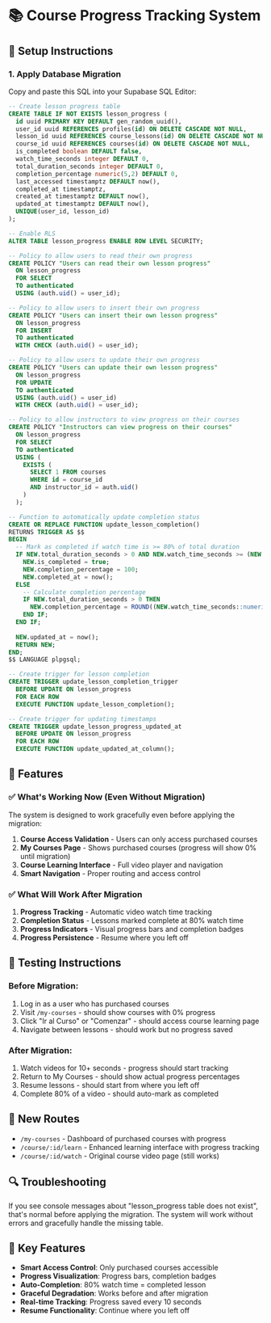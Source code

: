 # 📚 Course Progress Tracking System

## 🔧 Setup Instructions

### 1. Apply Database Migration

Copy and paste this SQL into your Supabase SQL Editor:

```sql
-- Create lesson progress table
CREATE TABLE IF NOT EXISTS lesson_progress (
  id uuid PRIMARY KEY DEFAULT gen_random_uuid(),
  user_id uuid REFERENCES profiles(id) ON DELETE CASCADE NOT NULL,
  lesson_id uuid REFERENCES course_lessons(id) ON DELETE CASCADE NOT NULL,
  course_id uuid REFERENCES courses(id) ON DELETE CASCADE NOT NULL,
  is_completed boolean DEFAULT false,
  watch_time_seconds integer DEFAULT 0,
  total_duration_seconds integer DEFAULT 0,
  completion_percentage numeric(5,2) DEFAULT 0,
  last_accessed timestamptz DEFAULT now(),
  completed_at timestamptz,
  created_at timestamptz DEFAULT now(),
  updated_at timestamptz DEFAULT now(),
  UNIQUE(user_id, lesson_id)
);

-- Enable RLS
ALTER TABLE lesson_progress ENABLE ROW LEVEL SECURITY;

-- Policy to allow users to read their own progress
CREATE POLICY "Users can read their own lesson progress"
  ON lesson_progress
  FOR SELECT
  TO authenticated
  USING (auth.uid() = user_id);

-- Policy to allow users to insert their own progress
CREATE POLICY "Users can insert their own lesson progress"
  ON lesson_progress
  FOR INSERT
  TO authenticated
  WITH CHECK (auth.uid() = user_id);

-- Policy to allow users to update their own progress
CREATE POLICY "Users can update their own lesson progress"
  ON lesson_progress
  FOR UPDATE
  TO authenticated
  USING (auth.uid() = user_id)
  WITH CHECK (auth.uid() = user_id);

-- Policy to allow instructors to view progress on their courses
CREATE POLICY "Instructors can view progress on their courses"
  ON lesson_progress
  FOR SELECT
  TO authenticated
  USING (
    EXISTS (
      SELECT 1 FROM courses
      WHERE id = course_id
      AND instructor_id = auth.uid()
    )
  );

-- Function to automatically update completion status
CREATE OR REPLACE FUNCTION update_lesson_completion()
RETURNS TRIGGER AS $$
BEGIN
  -- Mark as completed if watch time is >= 80% of total duration
  IF NEW.total_duration_seconds > 0 AND NEW.watch_time_seconds >= (NEW.total_duration_seconds * 0.8) THEN
    NEW.is_completed = true;
    NEW.completion_percentage = 100;
    NEW.completed_at = now();
  ELSE
    -- Calculate completion percentage
    IF NEW.total_duration_seconds > 0 THEN
      NEW.completion_percentage = ROUND((NEW.watch_time_seconds::numeric / NEW.total_duration_seconds::numeric) * 100, 2);
    END IF;
  END IF;
  
  NEW.updated_at = now();
  RETURN NEW;
END;
$$ LANGUAGE plpgsql;

-- Create trigger for lesson completion
CREATE TRIGGER update_lesson_completion_trigger
  BEFORE UPDATE ON lesson_progress
  FOR EACH ROW
  EXECUTE FUNCTION update_lesson_completion();

-- Create trigger for updating timestamps
CREATE TRIGGER update_lesson_progress_updated_at
  BEFORE UPDATE ON lesson_progress
  FOR EACH ROW
  EXECUTE FUNCTION update_updated_at_column();
```

## 🚀 Features

### ✅ What's Working Now (Even Without Migration)

The system is designed to work gracefully even before applying the migration:

1. **Course Access Validation** - Users can only access purchased courses
2. **My Courses Page** - Shows purchased courses (progress will show 0% until migration)
3. **Course Learning Interface** - Full video player and navigation
4. **Smart Navigation** - Proper routing and access control

### ✅ What Will Work After Migration

1. **Progress Tracking** - Automatic video watch time tracking
2. **Completion Status** - Lessons marked complete at 80% watch time
3. **Progress Indicators** - Visual progress bars and completion badges
4. **Progress Persistence** - Resume where you left off

## 🧪 Testing Instructions

### Before Migration:
1. Log in as a user who has purchased courses
2. Visit `/my-courses` - should show courses with 0% progress
3. Click "Ir al Curso" or "Comenzar" - should access course learning page
4. Navigate between lessons - should work but no progress saved

### After Migration:
1. Watch videos for 10+ seconds - progress should start tracking
2. Return to My Courses - should show actual progress percentages
3. Resume lessons - should start from where you left off
4. Complete 80% of a video - should auto-mark as completed

## 📍 New Routes

- `/my-courses` - Dashboard of purchased courses with progress
- `/course/:id/learn` - Enhanced learning interface with progress tracking
- `/course/:id/watch` - Original course video page (still works)

## 🔍 Troubleshooting

If you see console messages about "lesson_progress table does not exist", that's normal before applying the migration. The system will work without errors and gracefully handle the missing table.

## 🎯 Key Features

- **Smart Access Control**: Only purchased courses accessible
- **Progress Visualization**: Progress bars, completion badges
- **Auto-Completion**: 80% watch time = completed lesson
- **Graceful Degradation**: Works before and after migration
- **Real-time Tracking**: Progress saved every 10 seconds
- **Resume Functionality**: Continue where you left off
